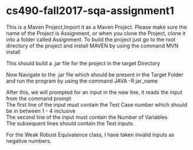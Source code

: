# cs490-fall2017-sqa-assignment1
This is a Maven Project,Import it as a Maven Project. Please make sure the name of the Project is Assignment, or when you clone the Project, clone it into a folder called Assignment. To build the project just go to the root directory of the project and install MAVEN 
by using the command
MVN install

This should build a .jar file for the project in the target Directory

Now Navigate to the .jar file which should be present in the Target Folder and run the program by using the command
JAVA -R jar_name

After this, we will prompted for an input in the new line, it reads the input from the command prompt    
The first line of the input must contain the Test Case number which should be in between 1 - 4 inclusive  
The second line of the input must contain the Number of Variables  
The subsequent lines should contain the Test inputs.  


For the Weak Robust Equivalence class, I have taken invalid inputs as negative numbers.
